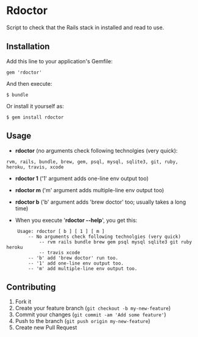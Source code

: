 # Rdoctor

Script to check that the Rails stack in installed and read to use.

## Installation

Add this line to your application's Gemfile:

    gem 'rdoctor'

And then execute:

    $ bundle

Or install it yourself as:

    $ gem install rdoctor

## Usage

- **rdoctor** (no arguments check following technolgies (very quick):
```
rvm, rails, bundle, brew, gem, psql, mysql, sqlite3, git, ruby, heroku, travis, xcode
```

- **rdoctor 1** ('1' argument adds one-line env output too)

- **rdoctor m** ('m' argument adds  multiple-line env output too)

- **rdoctor b** ('b' argument adds 'brew doctor' too; usually takes a long time)

- When you execute '**rdoctor --help**', you get this:
```
    Usage: rdoctor [ b ] [ 1 ] [ m ]
        -- No arguments check following technolgies (very quick)
            -- rvm rails bundle brew gem psql mysql sqlite3 git ruby heroku
            -- travis xcode
        -- 'b' add 'brew doctor' run too.
        -- '1' add one-line env output too.
        -- 'm' add multiple-line env output too.
```

## Contributing

1. Fork it
2. Create your feature branch (`git checkout -b my-new-feature`)
3. Commit your changes (`git commit -am 'Add some feature'`)
4. Push to the branch (`git push origin my-new-feature`)
5. Create new Pull Request
